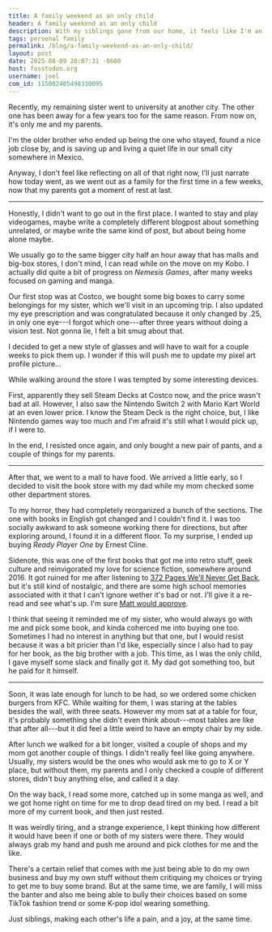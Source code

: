 ```yaml
---
title: A family weekend as an only child
header: A family weekend as an only child
description: With my siblings gone from our home, it feels like I'm an only child again, and going out as family hits different
tags: personal family
permalink: /blog/a-family-weekend-as-an-only-child/
layout: post
date: 2025-08-09 20:07:31 -0600
host: fosstodon.org
username: joel
com_id: 115002405498330095
---
```


Recently, my remaining sister went to university at another city. The other one has been away for a few years too for the same reason. From now on, it's only me and my parents.

I'm the older brother who ended up being the one who stayed, found a nice job close by, and is saving up and living a quiet life in our small city somewhere in Mexico.

Anyway, I don't feel like reflecting on all of that right now, I'll just narrate how today went, as we went out as a family for the first time in a few weeks, now that my parents got a moment of rest at last.

***

Honestly, I didn't want to go out in the first place. I wanted to stay and play videogames, maybe write a completely different blogpost about something unrelated, or maybe write the same kind of post, but about being home alone maybe.

We usually go to the same bigger city half an hour away that has malls and big-box stores, I don't mind, I can read while on the move on my Kobo. I actually did quite a bit of progress on *Nemesis Games*, after many weeks focused on gaming and manga.

Our first stop was at Costco, we bought some big boxes to carry some belongings for my sister, which we'll visit in an upcoming trip. I also updated my eye prescription and was congratulated because it only changed by .25, in only one eye---I forgot which one---after three years without doing a vision test. Not gonna lie, I felt a bit smug about that. 

I decided to get a new style of glasses and will have to wait for a couple weeks to pick them up. I wonder if this will push me to update my pixel art profile picture...

While walking around the store I was tempted by some interesting devices. 

First, apparently they sell Steam Decks at Costco now, and the price wasn't bad at all. However, I also saw the Nintendo Switch 2 with Mario Kart World at an even lower price. I know the Steam Deck is the right choice, but, I like Nintendo games way too much and I'm afraid it's still what I would pick up, if I were to.

In the end, I resisted once again, and only bought a new pair of pants, and a couple of things for my parents.

***

After that, we went to a mall to have food. We arrived a little early, so I decided to visit the book store with my dad while my mom checked some other department stores.

To my horror, they had completely reorganized a bunch of the sections. The one with books in English got changed and I couldn't find it. I was too socially awkward to ask someone working there for directions, but after exploring around, I found it in a different floor. To my surprise, I ended up buying *Ready Player One* by Ernest Cline.

Sidenote, this was one of the first books that got me into retro stuff, geek culture and reinvigorated my love for science fiction, somewhere around 2016. It got ruined for me after listening to [372 Pages We'll Never Get Back](https://372pages.com/), but it's still kind of nostalgic, and there are some high school memories associated with it that I can't ignore wether it's bad or not. I'll give it a re-read and see what's up. I'm sure [Matt would approve](https://mtwb.blog/posts/2025/review-ready-player-one/).

I think that seeing it reminded me of my sister, who would always go with me and pick some book, and kinda coherced me into buying one too. Sometimes I had no interest in anything but that one, but I would resist because it was a bit pricier than I'd like, especially since I also had to pay for her book, as the big brother with a job. This time, as I was the only child, I gave myself some slack and finally got it. My dad got something too, but he paid for it himself.

***

Soon, it was late enough for lunch to be had, so we ordered some chicken burgers from KFC. While waiting for them, I was staring at the tables besides the wall, with three seats. However my mom sat at a table for four, it's probably something she didn't even think about---most tables are like that after all---but it did feel a little weird to have an empty chair by my side.

After lunch we walked for a bit longer, visited a couple of shops and my mom got another couple of things. I didn't really feel like going anywhere. Usually, my sisters would be the ones who would ask me to go to X or Y place, but without them, my parents and I only checked a couple of different stores, didn't buy anything else, and called it a day.

On the way back, I read some more, catched up in some manga as well, and we got home right on time for me to drop dead tired on my bed. I read a bit more of my current book, and then just rested.

It was weirdly tiring, and a strange experience, I kept thinking how different it would have been if one or both of my sisters were there. They would always grab my hand and push me around and pick clothes for me and the like.

There's a certain relief that comes with me just being able to do my own business and buy my own stuff without them critiquing my choices or trying to get me to buy some brand. But at the same time, we are family, I will miss the banter and also me being able to bully their choices based on some TikTok fashion trend or some K-pop idol wearing something. 

Just siblings, making each other's life a pain, and a joy, at the same time.
